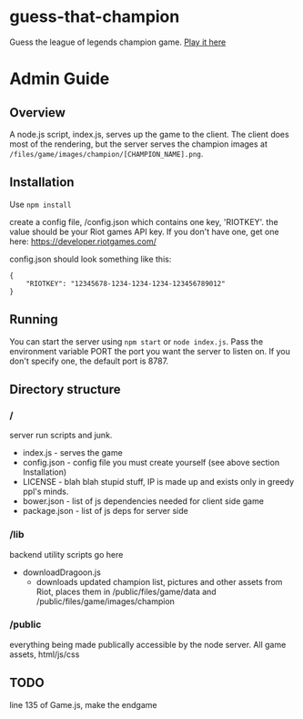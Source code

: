 # guess-that-champion
Guess the league of legends champion game. [Play it here](http://teamrpc.info)


# Admin Guide

## Overview

A node.js script, index.js, serves up the game to the client. The client does most of the rendering, but the server serves the champion images at `/files/game/images/champion/[CHAMPION_NAME].png`.

## Installation

Use `npm install`

create a config file, /config.json which contains one key, 'RIOTKEY'. the value should be your Riot games API key. If you don't have one, get one here: https://developer.riotgames.com/

config.json should look something like this:

    {
        "RIOTKEY": "12345678-1234-1234-1234-123456789012"
    }

## Running

You can start the server using `npm start` or `node index.js`. Pass the environment variable PORT the port you want the server to listen on. If you don't specify one, the default port is 8787.

## Directory structure

### /

server run scripts and junk.

  - index.js - serves the game
  - config.json - config file you must create yourself (see above section Installation)
  - LICENSE - blah blah stupid stuff, IP is made up and exists only in greedy ppl's minds.
  - bower.json - list of js dependencies needed for client side game
  - package.json - list of js deps for server side

### /lib

backend utility scripts go here

  - downloadDragoon.js
    - downloads updated champion list, pictures and other assets from Riot, places them in /public/files/game/data and /public/files/game/images/champion

### /public

everything being made publically accessible by the node server. All game assets, html/js/css


## TODO

line 135 of Game.js, make the endgame
